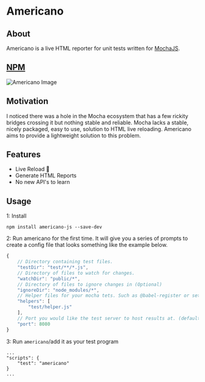 # Americano
## About
Americano is a live HTML reporter for unit tests written for [MochaJS](https://mochajs.org/).

## [NPM](https://www.npmjs.com/package/americano-js)

![Americano Image](https://i.imgur.com/4Yc1FZk.png)

## Motivation
I noticed there was a hole in the Mocha ecosystem that has a few rickity bridges crossing it but nothing stable and reliable. Mocha lacks a stable, nicely packaged, easy to use, solution to HTML live reloading. Americano aims to provide a lightweight solution to this problem.

## Features
* Live Reload 🥳
* Generate HTML Reports
* No new API's to learn

## Usage

1: Install 
```
npm install americano-js --save-dev
```
2: Run americano for the first time. It will give you a series of prompts to create a config file that looks something like the example below.
```js
{
    // Directory containing test files.
    "testDir": "test/**/*.js",
    // Directory of files to watch for changes.
    "watchDir": "public/*", 
    // Directory of files to ignore changes in (Optional)
    "ignoreDir": "node_modules/*", 
    // Helper files for your mocha tets. Such as @babel-register or setting up JSDOM.
    "helpers": [ 
        "test/helper.js"
    ],
    // Port you would like the test server to host results at. (defaults to 8080)
    "port": 8080
}
```
3: Run `americano`/add it as your test program
```
...
"scripts": {
    "test": "americano"
}
...
```